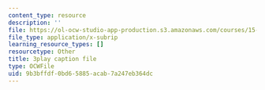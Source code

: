 ```yaml
---
content_type: resource
description: ''
file: https://ol-ocw-studio-app-production.s3.amazonaws.com/courses/15-031j-energy-decisions-markets-and-policies-spring-2012/9b3bffdf0bd65885acab7a247eb364dc_hVYBgsi0JcM.vtt
file_type: application/x-subrip
learning_resource_types: []
resourcetype: Other
title: 3play caption file
type: OCWFile
uid: 9b3bffdf-0bd6-5885-acab-7a247eb364dc
---
```

